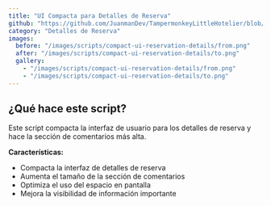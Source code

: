 ```yaml
---
title: "UI Compacta para Detalles de Reserva"
github: "https://github.com/JuanmanDev/TampermonkeyLittleHotelier/blob/main/frontdesk/reservationDetails/compactUIReservationDetails.user.js"
category: "Detalles de Reserva"
images:
  before: "/images/scripts/compact-ui-reservation-details/from.png"
  after: "/images/scripts/compact-ui-reservation-details/to.png"
  gallery:
    - "/images/scripts/compact-ui-reservation-details/from.png"
    - "/images/scripts/compact-ui-reservation-details/to.png"
---
```


## ¿Qué hace este script?

Este script compacta la interfaz de usuario para los detalles de reserva y hace la sección de comentarios más alta.

**Características:**
- Compacta la interfaz de detalles de reserva
- Aumenta el tamaño de la sección de comentarios
- Optimiza el uso del espacio en pantalla
- Mejora la visibilidad de información importante
